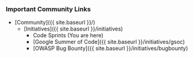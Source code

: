 ### Important Community Links

- [Community]({{ site.baseurl }}/)
  - [Initiatives]({{ site.baseurl }}/initiatives)
    - Code Sprints (You are here)
    - [Google Summer of Code]({{ site.baseurl }}/initiatives/gsoc)
    - [OWASP Bug Bounty]({{ site.baseurl }}/initiatives/bugbounty)

